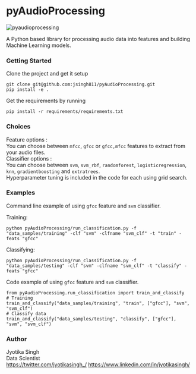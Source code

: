 # pyAudioProcessing

![pyaudioprocessing](https://user-images.githubusercontent.com/16875926/63388515-8e66fe00-c35d-11e9-98f5-a7ad0478a353.png)

A Python based library for processing audio data into features and building Machine Learning models.


### Getting Started  

Clone the project and get it setup  

```
git clone git@github.com:jsingh811/pyAudioProcessing.git
pip install -e .
``` 

Get the requirements by running

```
pip install -r requirements/requirements.txt
```


### Choices  

Feature options :  
You can choose between `mfcc`, `gfcc` or `gfcc,mfcc` features to extract from your audio files.  
Classifier options :  
You can choose between `svm`, `svm_rbf`, `randomforest`, `logisticregression`, `knn`, `gradientboosting` and `extratrees`.  
Hyperparameter tuning is included in the code for each using grid search.  
 
 
### Examples  

Command line example of using `gfcc` feature and `svm` classifier.  

Training:  
```
python pyAudioProcessing/run_classification.py -f "data_samples/training" -clf "svm" -clfname "svm_clf" -t "train" -feats "gfcc"
```  
Classifying:   

```
python pyAudioProcessing/run_classification.py -f "data_samples/testing" -clf "svm" -clfname "svm_clf" -t "classify" -feats "gfcc"
```

Code example of using `gfcc` feature and `svm` classifier.  
```
from pyAudioProcessing.run_classification import train_and_classify
# Training
train_and_classify("data_samples/training", "train", ["gfcc"], "svm", "svm_clf")
# Classify data
train_and_classify("data_samples/testing", "classify", ["gfcc"], "svm", "svm_clf")
```

### Author  

Jyotika Singh  
Data Scientist  
https://twitter.com/jyotikasingh_/ 
https://www.linkedin.com/in/jyotikasingh/  



